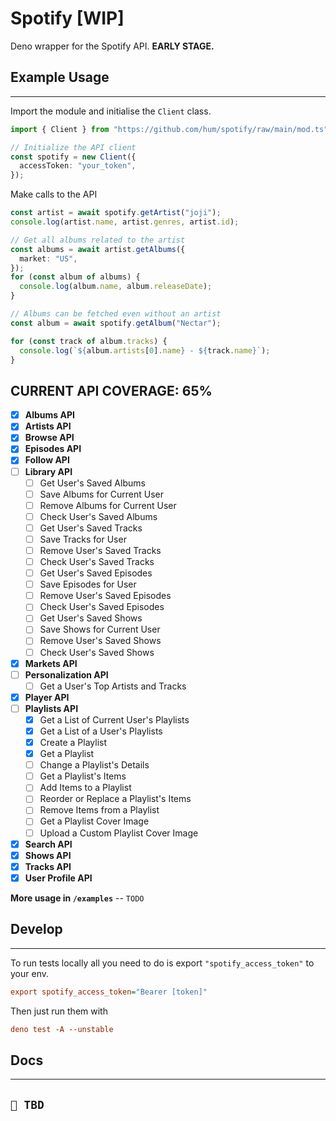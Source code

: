 # Spotify [WIP]

Deno wrapper for the Spotify API. **EARLY STAGE.**

## Example Usage

---

Import the module and initialise the `Client` class.

```ts
import { Client } from "https://github.com/hum/spotify/raw/main/mod.ts";

// Initialize the API client
const spotify = new Client({
  accessToken: "your_token",
});
```

Make calls to the API

```ts
const artist = await spotify.getArtist("joji");
console.log(artist.name, artist.genres, artist.id);

// Get all albums related to the artist
const albums = await artist.getAlbums({
  market: "US",
});
for (const album of albums) {
  console.log(album.name, album.releaseDate);
}

// Albums can be fetched even without an artist
const album = await spotify.getAlbum("Nectar");

for (const track of album.tracks) {
  console.log(`${album.artists[0].name} - ${track.name}`);
}
```

## CURRENT API COVERAGE: 65%

- [x] **Albums API**
- [x] **Artists API**
- [x] **Browse API**
- [x] **Episodes API**
- [x] **Follow API**
- [ ] **Library API**
  - [ ] Get User's Saved Albums
  - [ ] Save Albums for Current User
  - [ ] Remove Albums for Current User
  - [ ] Check User's Saved Albums
  - [ ] Get User's Saved Tracks
  - [ ] Save Tracks for User
  - [ ] Remove User's Saved Tracks
  - [ ] Check User's Saved Tracks
  - [ ] Get User's Saved Episodes
  - [ ] Save Episodes for User
  - [ ] Remove User's Saved Episodes
  - [ ] Check User's Saved Episodes
  - [ ] Get User's Saved Shows
  - [ ] Save Shows for Current User
  - [ ] Remove User's Saved Shows
  - [ ] Check User's Saved Shows
- [x] **Markets API**
- [ ] **Personalization API**
  - [ ] Get a User's Top Artists and Tracks
- [x] **Player API**
- [ ] **Playlists API**
  - [x] Get a List of Current User's Playlists
  - [x] Get a List of a User's Playlists
  - [x] Create a Playlist
  - [x] Get a Playlist
  - [ ] Change a Playlist's Details
  - [ ] Get a Playlist's Items
  - [ ] Add Items to a Playlist
  - [ ] Reorder or Replace a Playlist's Items
  - [ ] Remove Items from a Playlist
  - [ ] Get a Playlist Cover Image
  - [ ] Upload a Custom Playlist Cover Image
- [x] **Search API**
- [x] **Shows API**
- [x] **Tracks API**
- [x] **User Profile API**

**More usage in `/examples`** -- `TODO`

## Develop

---

To run tests locally all you need to do is export `"spotify_access_token"` to
your env.

```ini
export spotify_access_token="Bearer [token]"
```

Then just run them with

```ini
deno test -A --unstable
```

## Docs

---

## `🌱 TBD`
